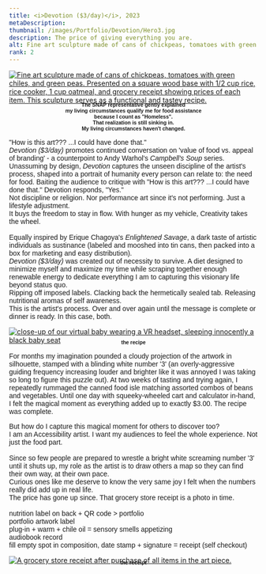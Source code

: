 ```yaml
---
title: <i>Devotion ($3/day)</i>, 2023
metaDescription:
thumbnail: /images/Portfolio/Devotion/Hero3.jpg
description: The price of giving everything you are.
alt: Fine art sculpture made of cans of chickpeas, tomatoes with green chiles, and green peas. Presented on a square wood base with 1/2 cup rice, rice cooker, 1 cup oatmeal, and grocery receipt showing prices of each item. This sculpture serves as a functional and tastey recipe.
rank: 2
---
```

<div>
<a href= "/images/Portfolio/Devotion/Hero3.jpg" alt= "Fine art sculpture made of cans of chickpeas, tomatoes with green chiles, and green peas. Presented on a square wood base with 1/2 cup rice, rice cooker, 1 cup oatmeal, and grocery receipt showing prices of each item. This sculpture serves as a functional and tastey recipe.">
<img src= "/images/Portfolio/Devotion/Hero3.jpg" alt= "Fine art sculpture made of cans of chickpeas, tomatoes with green chiles, and green peas. Presented on a square wood base with 1/2 cup rice, rice cooker, 1 cup oatmeal, and grocery receipt showing prices of each item. This sculpture serves as a functional and tastey recipe." />
</a>
</div>

<div class="row">
  <div class="col-md-12">
    <p style="font-family: arial; font-size: .75em; font-weight:bold; text-align: center; margin-top: -1%">The SNAP representative gently explained</br>my living circumstances qualify me for food assistance</br>because I count as "Homeless".</br>That realization is still sinking in.</br>My living circumstances haven't changed.</br></p>
  </div>
</div>

<div class="row">
  <div class="col-md-1">
  </div>
  <div class="col-md-10">
    <p style="font-family: arial">"How is this art??? ...I could have done that."</br>
	<i>Devotion ($3/day)</i> promotes continued conversation on 'value of food vs. appeal of branding' - a counterpoint to Andy Warhol's <i>Campbell's Soup</i> series.
	Unassuming by design, <i>Devotion</i> captures the unseen discipline of the artist's process, shaped into a portrait of humanity every person can relate to: the need for food.
	Baiting the audience to critique with "How is this art??? ...I could have done that." Devotion responds, "Yes."</br>
	Not discipline or religion. Nor performance art since it's not performing. Just a lifestyle adjustment.</br>
	It buys the freedom to stay in flow. With hunger as my vehicle, Creativity takes the wheel.<br><br>Equally inspired by Erique Chagoya's <i>Enlightened Savage</i>, a dark taste of artistic individuals as sustinance (labeled and mooshed into tin cans, then packed into a box for marketing and easy distribution).</br>
	<i>Devotion ($3/day)</i> was created out of necessity to survive. A diet designed to minimize myself and maximize my time
	while scraping together enough renewable energy to dedicate everything I am to capturing this visionary life beyond status quo.</br>
	Ripping off imposed labels. Clacking back the hermetically sealed tab.
	Releasing nutritional aromas of self awareness.</br>This is the artist's process.
	Over and over again until the message is complete or dinner is ready. In this case, both.</p>
  </div>
</div>

<div class="row">
  <div class="col-md-1">
  </div>
  <div class="col-md-3">
  <a href= "/images/Portfolio/Devotion/recipe_sm.jpg">
     <img src="/images/Portfolio/Devotion/recipe_sm.jpg" alt="close-up of our virtual  baby wearing a VR headset, sleeping innocently a black baby seat"></img>
    </a>
    <p style="font-family: arial; font-size: .75em; font-weight:bold; text-align: center; margin-top: -2%">the recipe</p>
  </div>
  <div class="col-md-5">
    <p style="font-family:arial">For months my imagination pounded a cloudy projection of the artwork in silhouette, stamped with a blinding white number '3' (an overly-aggressive guiding frequency increasing louder and brighter like it was annoyed I was taking so long to figure this puzzle out). At two weeks of tasting and trying again, I repeatedly rummaged the canned food isle matching assorted combos of beans and vegetables. Until one day with squeeky-wheeled cart and calculator in-hand, I felt the magical moment as everything added up to exactly $3.00. The recipe was complete.</p>
  </div>
</div>

<div class="row">
  <div class="col-md-3">
  </div>
  <div class="col-md-5">
    <p style="font-family:arial">But how do I capture this magical moment for others to discover too?<br>I am an Accessibility artist. I want my audiences to feel the whole experience. Not just the food part.<br><br>Since so few people are prepared to wrestle a bright white screaming number '3' until it shuts up, my role as the artist is to draw others a map so they can find their own way, at their own pace.<br>Curious ones like me deserve to know the very same joy I felt when the numbers really did add up in real life.<br>The price has gone up since. That grocery store receipt is a photo in time.<br><br>
	nutrition label on back + QR code > portfolio<br>
	portfolio artwork label<br>
	plug-in + warm + chile oil = sensory smells appetizing<br>
	audiobook record<br>
	fill empty spot in composition, date stamp + signature = receipt (self checkout)
	</p>
  </div>
  <div class="col-md-3">
    <a href= "/images/Portfolio/Devotion/receipt_sm.jpg">
     <img src="/images/Portfolio/Devotion/receipt_sm.jpg" alt="A grocery store receipt after purchase of all items in the art piece."></img>
    </a>
    <p style="font-family: arial; font-size: .75em; font-weight:bold; text-align: center; margin-top: -2%">the receipt</p>
  </div>
</div>